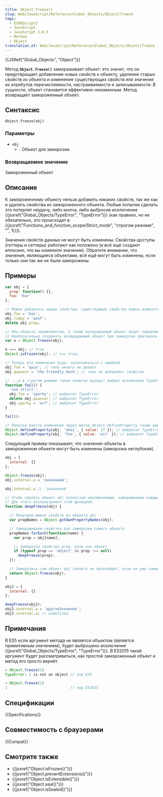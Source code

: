 ```yaml
---
title: Object.freeze()
slug: Web/JavaScript/Reference/Global_Objects/Object/freeze
tags:
  - ECMAScript5
  - JavaScript
  - JavaScript 1.8.5
  - Method
  - Object
translation_of: Web/JavaScript/Reference/Global_Objects/Object/freeze
---
```


{{JSRef("Global_Objects", "Object")}}

Метод **`Object.freeze()`** замораживает объект: это значит, что он предотвращает добавление новых свойств к объекту, удаление старых свойств из объекта и изменение существующих свойств или значения их атрибутов перечисляемости, настраиваемости и записываемости. В сущности, объект становится эффективно неизменным. Метод возвращает замороженный объект.

## Синтаксис

```
Object.freeze(obj)
```

### Параметры

- `obj`
  - : Объект для заморозки.

### Возвращаемое значение

Замороженный объект

## Описание

К замороженному объекту нельзя добавить никаких свойств, так же как и удалить свойства из замороженного объекта. Любые попытки сделать это потерпят неудачу, либо молча, либо выбросив исключение {{jsxref("Global_Objects/TypeError", "TypeError")}} (как правило, но не обязательно, это происходит в {{jsxref("Functions_and_function_scope/Strict_mode", "строгом режиме", "", 1)}}).

Значения свойств-данных не могут быть изменены. Свойства-доступы (геттеры и сеттеры) работают как положено (и всё ещё создают иллюзию, что вы изменили значение). Обратите внимание, что значения, являющиеся объектами, всё ещё могут быть изменены, если только они так же не были заморожены.

## Примеры

```js
var obj = {
  prop: function() {},
  foo: 'bar'
};

// Можно добавлять новые свойства, существующие свойства можно изменять или удалять
obj.foo = 'baz';
obj.lumpy = 'woof';
delete obj.prop;

// Оба объекта эквивалентны, а также возвращаемый объект будет заморожен.
// Необязательно сохранять возвращаемый объект при заморозке оригинала.
var o = Object.freeze(obj);

o === obj; // true
Object.isFrozen(obj); // === true;

// Теперь все изменения будут заканчиваться с ошибкой
obj.foo = 'quux'; // тихо ничего не делает
obj.quaxxor = 'the friendly duck'; // тихо не добавляет свойство

// ...а в строгом режиме такие попытки вызовут выброс исключения TypeError
function fail() {
  'use strict';
  obj.foo = 'sparky'; // выбросит TypeError
  delete obj.quaxxor; // выбросит TypeError
  obj.sparky = 'arf'; // выбросит TypeError
}

fail();

// Попытки внести изменения через метод Object.defineProperty также выбросят исключение
Object.defineProperty(obj, 'ohai', { value: 17 }); // выбросит TypeError
Object.defineProperty(obj, 'foo', { value: 'eit' }); // выбросит TypeError
```

Следующий пример показывает, что значения-объекты в замороженном объекте могут быть изменены (заморозка неглубокая).

```js
obj = {
  internal: {}
};

Object.freeze(obj);
obj.internal.a = 'значениеA';

obj.internal.a // 'значениеA'

// Чтобы сделать объект obj полностью неизменяемым, замораживаем каждый объект в объекте obj.
// Для этого воспользуемся этой функцией.
function deepFreeze(obj) {

  // Получаем имена свойств из объекта obj
  var propNames = Object.getOwnPropertyNames(obj);

  // Замораживаем свойства для заморозки самого объекта
  propNames.forEach(function(name) {
    var prop = obj[name];

    // Заморозка свойства prop, если оно объект
    if (typeof prop == 'object' && prop !== null)
      deepFreeze(prop);
  });

  // Заморозить сам объект obj (ничего не произойдёт, если он уже заморожен)
  return Object.freeze(obj);
}

obj2 = {
  internal: {}
};

deepFreeze(obj2);
obj2.internal.a = 'другоеЗначение';
obj2.internal.a; // undefined
```

## Примечания

В ES5 если аргумент метода не является объектом (является примитивным значением), будет выброшено исключение {{jsxref("Global_Objects/TypeError", "TypeError")}}. В ES2015 такой аргумент будет рассматриваться, как простой замороженный объект и метод его просто вернёт.

```js
> Object.freeze(1)
TypeError: 1 is not an object // код ES5

> Object.freeze(1)
1                             // код ES2015
```

## Спецификации

{{Specifications}}

## Совместимость с браузерами

{{Compat}}

## Смотрите также

- {{jsxref("Object.isFrozen()")}}
- {{jsxref("Object.preventExtensions()")}}
- {{jsxref("Object.isExtensible()")}}
- {{jsxref("Object.seal()")}}
- {{jsxref("Object.isSealed()")}}
